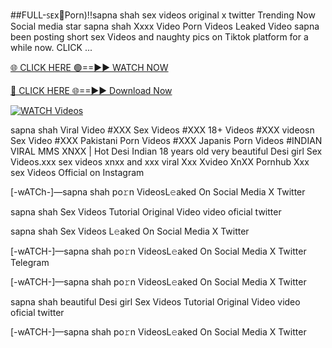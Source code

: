 ##️FULL-ꜱᴇx👠️Porn)!!sapna shah sex videos original x twitter Trending Now
Social media star sapna shah Xxxx Video Porn Videos Leaked Video sapna been posting short sex Videos and naughty pics on Tiktok platform for a while now. CLICK ...


[🌐 CLICK HERE 🟢==►► WATCH NOW](https://github.com/tumirami24/dxindex/blob/main/sapna-shah-viral-sex-videos-original-x-twitter-trending-now.md)

[🔴 CLICK HERE 🌐==►► Download Now](https://github.com/tumirami24/dxindex/blob/main/sapna-shah-viral-sex-videos-original-x-twitter-trending-now.md)

[![WATCH Videos](https://i.imgur.com/dJHk4Zq.gif)](https://github.com/tumirami24/dxindex/blob/main/sapna-shah-viral-sex-videos-original-x-twitter-trending-now.md)


sapna shah Viral Video #XXX Sex Videos #XXX 18+ Videos #XXX videosn Sex Video #XXX Pakistani Porn Videos #XXX Japanis Porn Videos #INDIAN VIRAL MMS XNXX | Hot Desi Indian 18 years old very beautiful Desi girl Sex Videos.xxx sex videos xnxx and xxx viral Xxx Xvideo XnXX Pornhub Xxx sex Videos Official on Instagram

[-wATCh-]—sapna shah  po𝚛n VideosL𝚎aked On Social Media X Twitter

sapna shah  Sex Videos Tutorial Original Video video oficial twitter

sapna shah  Sex Videos L𝚎aked On Social Media X Twitter

[-wATCH-]—sapna shah  po𝚛n VideosL𝚎aked On Social Media X Twitter Telegram

[-wATCH-]—sapna shah  po𝚛n VideosL𝚎aked On Social Media X Twitter

sapna shah  beautiful Desi girl Sex Videos Tutorial Original Video video oficial twitter

[-wATCH-]—sapna shah  po𝚛n VideosL𝚎aked On Social Media X Twitter 
